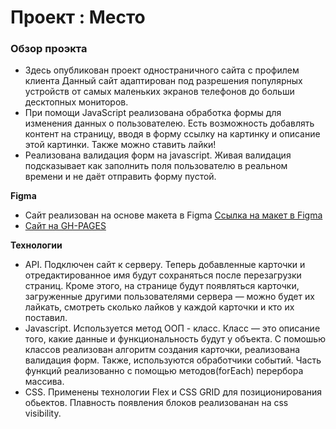 # Проект : Место

### Обзор проэкта

* Здесь опубликован проект одностраничного сайта с профилем клиента
Данный сайт адаптирован под разрешения популярных устройств от самых маленьких экранов телефонов до больши десктопных мониторов.
* При помощи JavaScript реализована обработка формы для изменения данных о пользователею. Есть возможность добавлять контент на страницу, вводя в форму ссылку на картинку и описание этой картинки. Также можно ставить лайки!
* Реализована валидация форм на javascript. Живая валидация подсказывает как заполнить поля пользователю в реальном времени и не даёт отправить форму пустой.

**Figma**

* Сайт реализован на основе макета в Figma [Ссылка на макет в Figma](https://www.figma.com/file/kRVLKwYG3d1HGLvh7JFWRT/JavaScript.-Sprint-6?node-id=0%3A1)
* [Сайт на GH-PAGES](https://gadlevskiy.github.io/mesto/)

**Технологии**

* API. Подключен сайт к серверу. Теперь добавленные карточки и отредактированное имя будут сохраняться после перезагрузки страниц. Кроме этого, на странице будут появляться карточки, загруженные другими пользователями сервера — можно будет их лайкать, смотреть сколько лайков у каждой карточки и кто их поставил.
* Javascript. Используется метод ООП - класс. Класс — это описание того, какие данные и функциональность будут у объекта. С помошью классов реализован алгоритм создания карточки, реализована валидация форм.  Также, используются обработчики событий. Часть функций реализованно с помощью методов(forEach) перербора массива.
* CSS. Применены технологии Flex и CSS GRID для позиционирования обьектов. Плавность появления блоков реализованан на css visibility.
